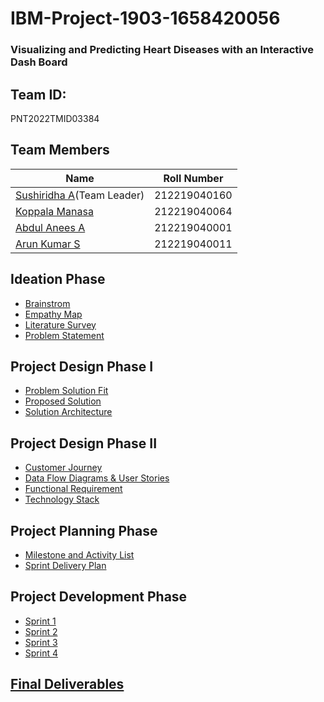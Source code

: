
# IBM-Project-1903-1658420056

### Visualizing and Predicting Heart Diseases with an Interactive Dash Board




## Team ID:

PNT2022TMID03384

## Team Members

| Name             | Roll Number                                                                |
| ----------------- | ------------------------------------------------------------------ |
| [Sushiridha A](https://github.com/Sushiridha)(Team Leader) | 212219040160 |
| [Koppala Manasa](https://github.com/manasa26koppala) | 212219040064 |
| [Abdul Anees A](https://github.com/Anzy-23)| 212219040001  |
| [Arun Kumar S](https://github.com/Arun00211) | 212219040011 |



## Ideation Phase

- [Brainstrom](https://github.com/IBM-EPBL/IBM-Project-1903-1658420056/blob/main/Project%20Design%20%26%20Planning/Ideation%20Phase/Brainstorming.pdf)
- [Empathy Map](https://github.com/IBM-EPBL/IBM-Project-1903-1658420056/blob/main/Project%20Design%20%26%20Planning/Ideation%20Phase/Empathy%20Map.pdf)
- [Literature Survey](https://github.com/IBM-EPBL/IBM-Project-1903-1658420056/blob/main/Project%20Design%20%26%20Planning/Ideation%20Phase/Literature%20Survey.pdf)
- [Problem Statement](https://github.com/IBM-EPBL/IBM-Project-1903-1658420056/blob/main/Project%20Design%20%26%20Planning/Ideation%20Phase/Problem%20Statement.pdf)

## Project Design Phase I
- [Problem Solution Fit](https://github.com/IBM-EPBL/IBM-Project-1903-1658420056/blob/main/Project%20Design%20%26%20Planning/Project%20Design%20Phase%20I/Problem%20Solution%20)
- [Proposed Solution](https://github.com/IBM-EPBL/IBM-Project-1903-1658420056/blob/main/Project%20Design%20%26%20Planning/Project%20Design%20Phase%20I/Proposed%20Solution.pdf)
- [Solution Architecture](https://github.com/IBM-EPBL/IBM-Project-1903-1658420056/blob/main/Project%20Design%20%26%20Planning/Project%20Design%20Phase%20I/Solution%20Architecture.pdf)

## Project Design Phase II
- [Customer Journey](https://github.com/IBM-EPBL/IBM-Project-1903-1658420056/blob/main/Project%20Design%20%26%20Planning/Project%20Design%20Phase%20II/Customer%20Journey%20Map.pdf)
- [Data Flow Diagrams & User Stories](https://github.com/IBM-EPBL/IBM-Project-1903-1658420056/blob/main/Project%20Design%20%26%20Planning/Project%20Design%20Phase%20II/Data%20Flow%20Diagram.pdf)
- [Functional Requirement](https://github.com/IBM-EPBL/IBM-Project-1903-1658420056/blob/main/Project%20Design%20%26%20Planning/Project%20Design%20Phase%20II/Solution%20Requirements.pdf)
- [Technology Stack](https://github.com/IBM-EPBL/IBM-Project-1903-1658420056/blob/main/Project%20Design%20%26%20Planning/Project%20Design%20Phase%20II/Technology%20Stack.pdf)

## Project Planning Phase
- [Milestone and Activity List](https://github.com/IBM-EPBL/IBM-Project-1903-1658420056/blob/main/Project%20Design%20%26%20Planning/Project%20Planning/Milestone%20%26%20activity%20list.pdf)
- [Sprint Delivery Plan](https://github.com/IBM-EPBL/IBM-Project-1903-1658420056/blob/main/Project%20Design%20%26%20Planning/Project%20Planning/Sprint%20Delivery%20Plan.pdf)

## Project Development Phase
- [Sprint 1](https://github.com/IBM-EPBL/IBM-Project-1903-1658420056/tree/main/Project%20Development%20Phase/Sprint%201)
- [Sprint 2](https://github.com/IBM-EPBL/IBM-Project-1903-1658420056/tree/main/Project%20Development%20Phase/Sprint%202)
- [Sprint 3](https://github.com/IBM-EPBL/IBM-Project-1903-1658420056/tree/main/Project%20Development%20Phase/Sprint%203)
- [Sprint 4](https://github.com/IBM-EPBL/IBM-Project-1903-1658420056/tree/main/Project%20Development%20Phase/Sprint%204)

## [Final Deliverables](https://github.com/IBM-EPBL/IBM-Project-1903-1658420056/tree/main/Final%20Deliverables)


